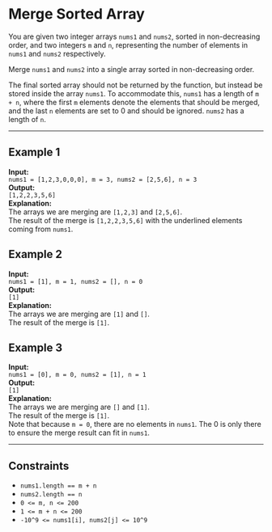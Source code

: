 # Merge Sorted Array

You are given two integer arrays `nums1` and `nums2`, sorted in non-decreasing order, and two integers `m` and `n`, representing the number of elements in `nums1` and `nums2` respectively.

Merge `nums1` and `nums2` into a single array sorted in non-decreasing order.

The final sorted array should not be returned by the function, but instead be stored inside the array `nums1`. To accommodate this, `nums1` has a length of `m + n`, where the first `m` elements denote the elements that should be merged, and the last `n` elements are set to 0 and should be ignored. `nums2` has a length of `n`.

---

## Example 1

**Input:**  
`nums1 = [1,2,3,0,0,0], m = 3, nums2 = [2,5,6], n = 3`  
**Output:**  
`[1,2,2,3,5,6]`  
**Explanation:**  
The arrays we are merging are `[1,2,3]` and `[2,5,6]`.  
The result of the merge is `[1,2,2,3,5,6]` with the underlined elements coming from `nums1`.

## Example 2

**Input:**  
`nums1 = [1], m = 1, nums2 = [], n = 0`  
**Output:**  
`[1]`  
**Explanation:**  
The arrays we are merging are `[1]` and `[]`.  
The result of the merge is `[1]`.

## Example 3

**Input:**  
`nums1 = [0], m = 0, nums2 = [1], n = 1`  
**Output:**  
`[1]`  
**Explanation:**  
The arrays we are merging are `[]` and `[1]`.  
The result of the merge is `[1]`.  
Note that because `m = 0`, there are no elements in `nums1`. The 0 is only there to ensure the merge result can fit in `nums1`.

---

## Constraints

- `nums1.length == m + n`
- `nums2.length == n`
- `0 <= m, n <= 200`
- `1 <= m + n <= 200`
- `-10^9 <= nums1[i], nums2[j] <= 10^9`


